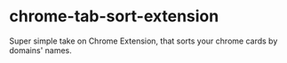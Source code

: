 # chrome-tab-sort-extension

Super simple take on Chrome Extension, that sorts your chrome cards by domains' names.
